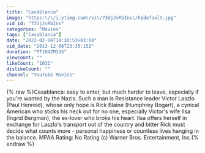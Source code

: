 ```yaml
---
title: "Casablanca"
image: "https:\/\/i.ytimg.com\/vi\/73UjJvRbIns\/hqdefault.jpg"
vid_id: "73UjJvRbIns"
categories: "Movies"
tags: ["Casablanca"]
date: "2022-02-04T14:30:53+03:00"
vid_date: "2013-12-06T23:35:15Z"
duration: "PT1H42M33S"
viewcount: ""
likeCount: "1031"
dislikeCount: ""
channel: "YouTube Movies"
---
```

{% raw %}Casablanca: easy to enter, but much harder to leave, especially if you're wanted by the Nazis. Such a man is Resistance leader Victor Laszlo (Paul Henreid), whose only hope is Rick Blaine (Humphrey Bogart), a cynical American who sticks his neck out for no one, especially Victor's wife Ilsa (Ingrid Bergman), the ex-lover who broke his heart. Ilsa offers herself in exchange for Laszlo's transport out of the country and bitter Rick must decide what counts more - personal happiness or countless lives hanging in the balance. MPAA Rating: No Rating  (c) Warner Bros. Entertainment, Inc.{% endraw %}

